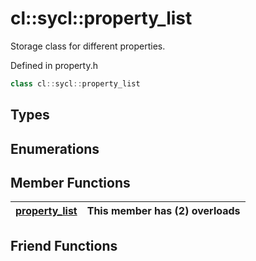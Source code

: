 # cl::sycl::property_list

Storage class for different properties. 

Defined in property.h

```cpp
class cl::sycl::property_list
```

## Types

## Enumerations

## Member Functions

| [property_list](./functions/property_list/README.md) | This member has (2) overloads |
| :--- | :--- |


## Friend Functions

